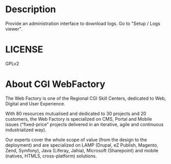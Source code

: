 Description
===========
Provide an administration interface to download logs. Go to "Setup / Logs viewer".

LICENSE
=======
GPLv2

About CGI WebFactory
====================
The Web Factory is one of the Regional CGI Skill Centers, dedicated to Web, Digital and User Experience.

With 80 resources mutualised and dedicated to 30 projects and 20 customers, the Web Factory is specialized on CMS, Portal and Mobile issues (“fixed-price” projects delivered in an iterative, agile and continuous industrialized way).

Our experts cover the whole scope of value (from the design to the deployment) and are specialized on LAMP (Drupal, eZ Publish, Magento, Zend, Symfony), Java (Liferay, Jahia), Microsoft (Sharepoint) and mobile (natives, HTML5, cross-platform) solutions.

